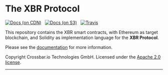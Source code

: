 # The XBR Protocol

[![Docs (on CDN)](https://img.shields.io/badge/docs-cdn-brightgreen.svg?style=flat)](https://xbr.network/docs/index.html) &nbsp; [![Docs (on S3)](https://img.shields.io/badge/docs-s3-brightgreen.svg?style=flat)](https://s3.eu-central-1.amazonaws.com/xbr.foundation/docs/index.html) &nbsp; [![Travis](https://travis-ci.org/xbr/xbr-protocol.svg?branch=master)](https://travis-ci.org/xbr/xbr-protocol)

This repository contains the XBR smart contracts, with Ethereum as target blockchain, and Solidity as implementation language for the **XBR Protocol**.

Please see the [documentation](https://xbr.network/docs/index.html) for more information.

Copyright Crossbar.io Technologies GmbH. Licensed under the [Apache 2.0 license](https://www.apache.org/licenses/LICENSE-2.0).

---
